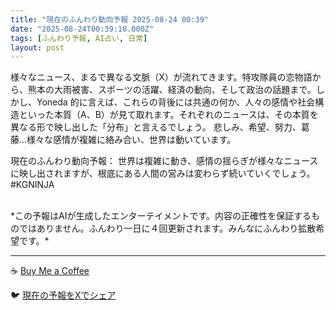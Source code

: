 ```yaml
---
title: "現在のふんわり動向予報 2025-08-24 00:39"
date: "2025-08-24T00:39:18.000Z"
tags: [ふんわり予報, AI占い, 日常]
layout: post
---
```


様々なニュース、まるで異なる文脈（X）が流れてきます。特攻隊員の恋物語から、熊本の大雨被害、スポーツの活躍、経済の動向、そして政治の話題まで。しかし、Yoneda 的に言えば、これらの背後には共通の何か、人々の感情や社会構造といった本質（A、B）が見て取れます。それぞれのニュースは、その本質を異なる形で映し出した「分布」と言えるでしょう。  悲しみ、希望、努力、葛藤…様々な感情が複雑に絡み合い、世界は動いています。


現在のふんわり動向予報：
世界は複雑に動き、感情の揺らぎが様々なニュースに映し出されますが、根底にある人間の営みは変わらず続いていくでしょう。#KGNINJA

<br>
*この予報はAIが生成したエンターテイメントです。内容の正確性を保証するものではありません。ふんわり一日に４回更新されます。みんなにふんわり拡散希望です。*

---
☕️ [Buy Me a Coffee](https://www.buymeacoffee.com/kgninja)

🐦 [現在の予報をXでシェア](https://twitter.com/intent/tweet?text=%E7%8F%BE%E5%9C%A8%E3%81%AE%E3%81%B5%E3%82%93%E3%82%8F%E3%82%8A%E4%BA%88%E5%A0%B1%3A%20%E3%80%8C%E6%A7%98%E3%80%85%E3%81%AA%E3%83%8B%E3%83%A5%E3%83%BC%E3%82%B9%E3%80%81%E3%81%BE%E3%82%8B%E3%81%A7%E7%95%B0%E3%81%AA%E3%82%8B%E6%96%87%E8%84%88%EF%BC%88X%EF%BC%89%E3%81%8C%E6%B5%81%E3%82%8C%E3%81%A6%E3%81%8D%E3%81%BE%E3%81%99%E3%80%82%E3%80%8D%23KGNINJA%20%E7%B6%9A%E3%81%8D%E3%81%AF%E3%83%96%E3%83%AD%E3%82%B0%E3%81%A7%EF%BC%81%F0%9F%91%87&url=https%3A%2F%2Fkg-ninja.github.io%2FFunwariyoso%2F)
